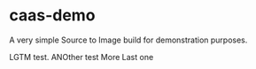 # caas-demo

A very simple Source to Image build for demonstration purposes.

LGTM test.
ANOther test
More
Last one
